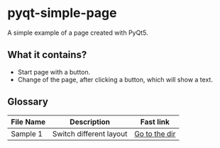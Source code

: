 # pyqt-simple-page

A simple example of a page created with PyQt5.

## What it contains?
- Start page with a button.
- Change of the page, after clicking a button, which will show a text.

## Glossary

| File Name      | Description | Fast link |
| ----------- | ----------- | ----------- |
| Sample 1      | Switch different layout | [Go to the dir](https://github.com/OnlyMemole/pyqt-simple-page/tree/main/Sample%201) |
